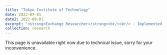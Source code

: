 ```yaml
---
title: "Tokyo Institute of Technology"
date: 2022-07-01
date2: 2022-09-01
excerpt: "<strong>Exchange Researcher</strong><br/><br/> - Implemented formation control and control barrier function to synchronize drone swarm while interacting with humans. <br/> - Developed a virtual reality interface using Unity to receive command execution from human operator’s hand movement and receive feedback visualization through a head-mounted display. <br/> - Conducted individual research project under the supervision of Assoc. Prof. Takeshi Hatanaka. <br/><br/> <img src='/images/about_images/tokyo8.gif' width='200' height='200'> <img src='/images/projects_images/tokyo6.jpg' width='250' height='250'>"
collection: research
---
```

This page is unavailable right now due to technical issue, sorry for your inconvenience.
